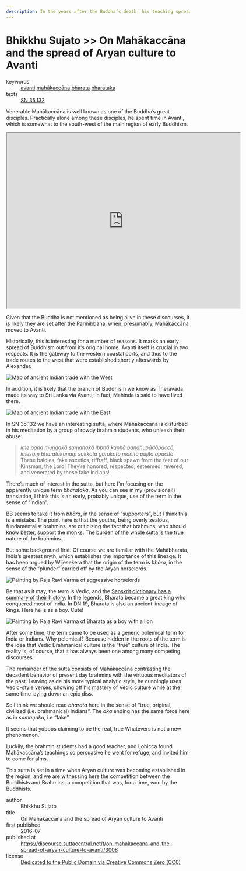 ```yaml
---
description: In the years after the Buddha’s death, his teaching spread across India. This early text appears top be an early example of the spread to Avanti, which is historically significant as a stop on the way to Sri Lanka.
---
```


# Bhikkhu Sujato >> On Mahākaccāna and the spread of Aryan culture to Avanti

<dl class='metadata'>
<dt id='keywords'>keywords</dt>
	<dd property='dc:subject'>
		<a  target='_blank' rel='noopener' href='https://suttacentral.net/define/vivattakkhandha'>avanti</a>
		<a  target='_blank' rel='noopener' href='https://suttacentral.net/define/mahākaccāna'>mahākaccāna</a>
		<a  target='_blank' rel='noopener' href='https://suttacentral.net/define/bharata'>bharata</a>
		<a  target='_blank' rel='noopener' href='https://suttacentral.net/define/bharataka'>bharataka</a>
	</dd>
<dt id='uid_sutta'>texts</dt>
	<dd property='dc:identifier'>
		<a target='_blank' rel='noopener' href='https://suttacentral.net/sn35.132'>SN 35.132</a>
	</dd>
</dl>

 Venerable Mahākaccāna is well known as one of the Buddha’s great disciples. Practically alone among these disciples, he spent time in Avanti, which is somewhat to the south-west of the main region of early Buddhism.

<iframe src='https://www.google.com/maps/d/embed?mid=1D8myPgBPxUNfBweFjHaybCT3o4U' width='640' height='480'></iframe>

Given that the Buddha is not mentioned as being alive in these discourses, it is likely they are set after the Parinibbana, when, presumably, Mahākaccāna moved to Avanti. 

Historically, this is interesting for a number of reasons. It marks an early spread of Buddhism out from it’s original home. Avanti itself is crucial in two respects. It is the gateway to the western coastal ports, and thus to the trade routes to the west that were established shortly afterwards by Alexander. 

<img class='full-width-image' src='/_merged_assets/img/map-india-trade-west.jpg' alt='Map of ancient Indian trade with the West'>

In addition, it is likely that the branch of Buddhism we know as Theravada made its way to Sri Lanka via Avanti; in fact, Mahinda is said to have lived there. 

<img class='full-width-image' src='/_merged_assets/img/map-india-trade-east.jpg' alt='Map of ancient Indian trade with the East'>

In SN 35.132 we have an interesting sutta, where Mahākaccāna is disturbed in his meditation by a group of rowdy brahmin students, who unleash their abuse:

>*ime pana muṇḍakā samaṇakā ibbhā kaṇhā bandhupādāpaccā, imesaṃ bharatakānaṃ sakkatā garukatā mānitā pūjitā apacitā*  
>These baldies, fake ascetics, riffraff, black spawn from the feet of our Kinsman, the Lord! They’re honored, respected, esteemed, revered, and venerated by these fake Indians!

There’s much of interest in the sutta, but here I’m focusing on the apparently unique term *bharataka*. As you can see in my (provisional!) translation, I think this is an early, probably unique, use of the term in the sense of “Indian”.

BB seems to take it from *bhāra*, in the sense of “supporters”, but I think this is a mistake. The point here is that the youths, being overly zealous, fundamentalist brahmins, are criticizing the fact that brahmins, who should know better, support the monks. The burden of the whole sutta is the true nature of the brahmins.

But some background first. Of course we are familiar with the Mahābharata, India’s greatest myth, which establishes the importance of this lineage. It has been argued by Wijesekera that the origin of the term is *bhāra*, in the sense of the “plunder” carried off by the Aryan horselords. 

<img class='full-width-image' src='/_merged_assets/img/raja_ravi_varma_horselords.jpg' alt='Painting by Raja Ravi Varma of aggressive horselords'>

Be that as it may, the term is Vedic, and the [Sanskrit dictionary has a summary of their history](http://sanskritdictionary.com/bharata/2210/6). In the legends, Bharata became a great king who conquered most of India. In DN 19, Bharata is also an ancient lineage of kings. Here he is as a boy. Cute!

<img class='full-width-image' src='/_merged_assets/img/Raja_Ravi_Varma_-_Mahabharata_-_Bharata.jpg' alt='Painting by Raja Ravi Varma of Bharata as a boy with a lion'>

After some time, the term came to be used as a generic polemical term for India or Indians. Why polemical? Because hidden in the roots of the term is the idea that Vedic Brahmanical culture is the “true” culture of India. The reality is, of course, that it has always been one among many competing discourses.

The remainder of the sutta consists of Mahākaccāna contrasting the decadent behavior of present day brahmins with the virtuous meditators of the past. Leaving aside his more typical analytic style, he cunningly uses Vedic-style verses, showing off his mastery of Vedic culture while at the same time laying down an epic diss.

So I think we should read *bharata* here in the sense of “true, original, civilized (i.e. brahmanical) Indians”. The *aka* ending has the same force here as in *samaṇaka*, i.e “fake”. 

It seems that yobbos claiming to be the real, true Whatevers is not a new phenomenon. 

Luckily, the brahmin students had a good teacher, and Lohicca found Mahākaccāna’s teachings so persuasive he went for refuge, and invited him to come for alms.

This sutta is set in a time when Aryan culture was becoming established in the region, and we are witnessing here the competition between the Buddhists and Brahmins, a competition that was, for a time, won by the Buddhists.

<footer>
<dl class='metadata'>
<dt id='author'>author</dt>
	<dd property='dc:creator'>Bhikkhu Sujato</dd>
<dt id='title'>title</dt>
	<dd property='dc:title'>On Mahākaccāna and the spread of Aryan culture to Avanti</dd>
<dt id='first_published_date'>first published</dt>
	<dd property='dc:date'>2016-07</dd>
<dt id='first_published_url'>published at</dt>
<dd property='dc:source'>
		<a  target='_blank' rel='noopener' href='https://discourse.suttacentral.net/t/on-mahakaccana-and-the-spread-of-aryan-culture-to-avanti/3008'>https://discourse.suttacentral.net/t/on-mahakaccana-and-the-spread-of-aryan-culture-to-avanti/3008</a>
</dd>
	<dt id='license'>license</dt>
	<dd property='dc:rights'>
		<a  target='_blank' rel='noopener' href='https://creativecommons.org/publicdomain/zero/1.0/legalcode'>Dedicated to the Public Domain via Creative Commons Zero (CC0)</a>
	</dd>
</dl>
</footer>